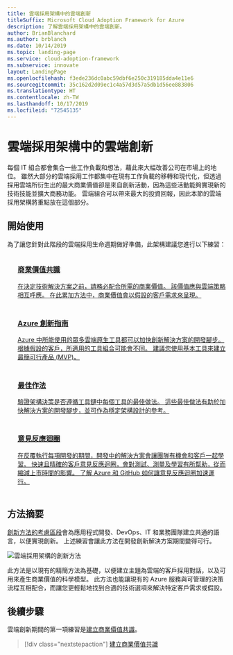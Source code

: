 ```yaml
---
title: 雲端採用架構中的雲端創新
titleSuffix: Microsoft Cloud Adoption Framework for Azure
description: 了解雲端採用架構中的雲端創新。
author: BrianBlanchard
ms.author: brblanch
ms.date: 10/14/2019
ms.topic: landing-page
ms.service: cloud-adoption-framework
ms.subservice: innovate
layout: LandingPage
ms.openlocfilehash: f3ede236dc0abc59dbf6e250c319185dda4e11e6
ms.sourcegitcommit: 35c162d2d09ec1c4a57d3d57a5db1d56ee883806
ms.translationtype: HT
ms.contentlocale: zh-TW
ms.lasthandoff: 10/17/2019
ms.locfileid: "72545135"
---
```

# <a name="cloud-innovation-in-the-cloud-adoption-framework"></a>雲端採用架構中的雲端創新

每個 IT 組合都會集合一些工作負載和想法，藉此來大幅改善公司在市場上的地位。 雖然大部分的雲端採用工作都集中在現有工作負載的移轉和現代化，但透過採用雲端所衍生出的最大商業價值卻是來自創新活動，因為這些活動能夠實現新的技術技能並擴大商務功能。 雲端組合可以帶來最大的投資回報，因此本節的雲端採用架構將重點放在這個部分。

## <a name="getting-started"></a>開始使用

為了讓您針對此階段的雲端採用生命週期做好準備，此架構建議您進行以下練習：

<!-- markdownlint-disable MD033 -->

<ul class="panelContent cardsF">
    <li style="display: flex; flex-direction: column;">
        <a href="./business-value.md">
            <div class="cardSize">
                <div class="cardPadding" style="padding-bottom:10px;">
                    <div class="card" style="padding-bottom:10px;">
                        <div class="cardImageOuter">
                            <div class="cardImage">
                                <img alt="" src="../_images/icons/1.png" data-linktype="external">
                            </div>
                        </div>
                        <div class="cardText" style="padding-left:0px;">
                            <h3>商業價值共識</h3>
在決定技術解決方案之前，請務必配合所需的商業價值。 該價值應與雲端策略相互呼應。 在此累加方法中，商業價值會以假設的客戶需求來呈現。
                        </div>
                    </div>
                </div>
            </div>
        </a>
    </li>
    <li style="display: flex; flex-direction: column;">
        <a href="./innovation-guide/index.md">
            <div class="cardSize">
                <div class="cardPadding" style="padding-bottom:10px;">
                    <div class="card" style="padding-bottom:10px;">
                        <div class="cardImageOuter">
                            <div class="cardImage">
                                <img alt="" src="../_images/icons/2.png" data-linktype="external">
                            </div>
                        </div>
                        <div class="cardText" style="padding-left:0px;">
                            <h3>Azure 創新指南</h3>
Azure 中所能使用的眾多雲端原生工具都可以加快創新解決方案的開發腳步。 根據假設的客戶，所適用的工具組合可能會不同。 建議您使用基本工具來建立最簡可行產品 (MVP)。
                        </div>
                    </div>
                </div>
            </div>
        </a>
    </li>
    <li style="display: flex; flex-direction: column;">
        <a href="./best-practices/index.md">
            <div class="cardSize">
                <div class="cardPadding" style="padding-bottom:10px;">
                    <div class="card" style="padding-bottom:10px;">
                        <div class="cardImageOuter">
                            <div class="cardImage">
                                <img alt="" src="../_images/icons/3.png" data-linktype="external">
                            </div>
                        </div>
                        <div class="cardText" style="padding-left:0px;">
                            <h3>最佳作法</h3>
驗證架構決策是否遵循工具鏈中每個工具的最佳做法。 這些最佳做法有助於加快解決方案的開發腳步，並可作為穩定架構設計的參考。
                        </div>
                    </div>
                </div>
            </div>
        </a>
    </li>
    <li style="display: flex; flex-direction: column;">
        <a href="./considerations/adoption.md">
            <div class="cardSize">
                <div class="cardPadding" style="padding-bottom:10px;">
                    <div class="card" style="padding-bottom:10px;">
                        <div class="cardImageOuter">
                            <div class="cardImage">
                                <img alt="" src="../_images/icons/4.png" data-linktype="external">
                            </div>
                        </div>
                        <div class="cardText" style="padding-left:0px;">
                            <h3>意見反應迴圈</h3>
在反覆執行每項開發的期間，開發中的解決方案會讓團隊有機會和客戶一起學習。 快速且精確的客戶意見反應迴圈，會對測試、測量及學習有所幫助，從而縮減上市時間的影響。 了解 Azure 和 GitHub 如何讓意見反應迴圈加速運行。
                        </div>
                    </div>
                </div>
            </div>
        </a>
    </li>
</ul>
<!-- markdownlint-enable MD033 -->

## <a name="methodology-summary"></a>方法摘要

[創新方法的考慮區段](./considerations/index.md)會為應用程式開發、DevOps、IT 和業務團隊建立共通的語言，以便實現創新。 上述練習會讓此方法在開發創新解決方案期間變得可行。

![雲端採用架構的創新方法](../_images/innovate/innovate-methodology.png)

此方法是以現有的精簡方法為基礎，以便建立主題為雲端的客戶採用對話，以及可用來產生商業價值的科學模型。 此方法也能讓現有的 Azure 服務與可管理的決策流程互相配合，而讓您更輕鬆地找到合適的技術選項來解決特定客戶需求或假設。

## <a name="next-steps"></a>後續步驟

雲端創新期間的第一項練習是[建立商業價值共識](./business-value.md)。

> [!div class="nextstepaction"]
> [建立商業價值共識](./business-value.md)
